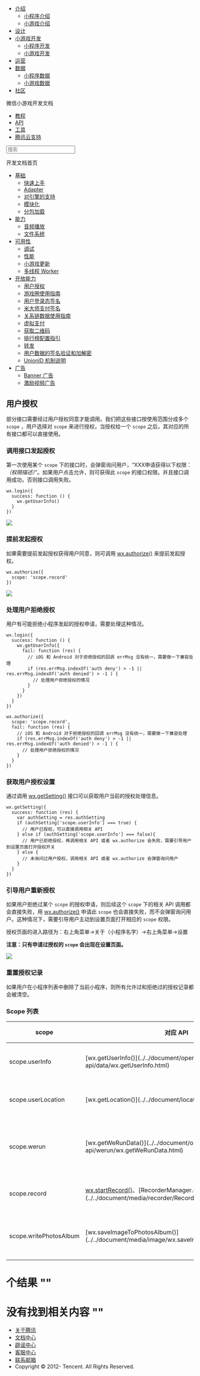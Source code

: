 <div class="book with-summary">

<div class="head">

<div class="head_box">

# [](javascript:; "_('微信公众平台 小程序')")

<div class="header_ctrls">

*   [介绍](javascript:;)
    *   [小程序介绍](https://mp.weixin.qq.com/debug/wxadoc/introduction/index.html)
    *   [小游戏介绍](https://mp.weixin.qq.com/debug/wxagame/introduction/index.html)
*   [设计](https://mp.weixin.qq.com/debug/wxadoc/design/index.html)
*   [小游戏开发](javascript:;)
    *   [小程序开发](https://mp.weixin.qq.com/debug/wxadoc/dev/index.html)
    *   [小游戏开发](https://mp.weixin.qq.com/debug/wxagame/dev/index.html)
*   [运营](https://mp.weixin.qq.com/debug/wxadoc/product/index.html)
*   [数据](javascript:;)
    *   [小程序数据](https://mp.weixin.qq.com/debug/wxadoc/analysis/index.html)
    *   [小游戏数据](https://mp.weixin.qq.com/debug/wxagame/analysis/index.html)
*   [社区](https://developers.weixin.qq.com/)

</div>

</div>

</div>

<div class="sub_nav_box">

<div class="sub_nav_inner">

<div class="book-summary-opr" id="js-book-summary-opr"><a class="book-summary-btn"></a></div>

<div class="top_sub_nav">

<div class="top_title_wap"><span class="icon_title icon_dev"></span>

微信小游戏开发文档

</div>

*   [教程](../../)
*   [API](../../document/render/canvas/wx.createCanvas.html)
*   [工具](../../devtools/devtools.html)
*   [腾讯云支持](../../qcloud/qcloud.html)

</div>

<div id="book-search-input" role="search">

<form><label for="search-input" class="search-icon" id="js-search-icon"></label><input type="text" id="search-input" name="search-input" placeholder="搜索"> </form>

</div>

</div>

</div>

<div class="book-summary">

<div class="book-summary-home" id="js-summary-home"><a><span class="icon_home_s icon_dev"></span><span class="s_title_2">开发文档首页</span></a></div>

<nav role="navigation">

*   [基础](../../)
    *   [快速上手](../../)
    *   [Adapter](../base/adapter.html)
    *   [对引擎的支持](../base/engine.html)
    *   [模块化](../base/module.html)
    *   [分包加载](../base/subpackages.html)
*   [能力](../ability/audio.html)
    *   [音频播放](../ability/audio.html)
    *   [文件系统](../ability/file-system.html)
*   [可用性](../usability/debug.html)
    *   [调试](../usability/debug.html)
    *   [性能](../usability/performance.html)
    *   [小游戏更新](../usability/update.html)
    *   [多线程 Worker](../usability/worker.html)
*   [开放能力](authorize.html)
    *   [用户授权](authorize.html)
    *   [游戏圈使用指南](game-club.html)
    *   [用户登录态签名](http-signature.html)
    *   [米大师支付签名](midas-signature.html)
    *   [关系链数据使用指南](open-data.html)
    *   [虚拟支付](payment.html)
    *   [获取二维码](qrcode.html)
    *   [排行榜配置指引](ranklist.html)
    *   [转发](share.html)
    *   [用户数据的签名验证和加解密](signature.html)
    *   [UnionID 机制说明](union-id.html)
*   [广告](../ad/banner-ad.html)
    *   [Banner 广告](../ad/banner-ad.html)
    *   [激励视频广告](../ad/rewarded-video-ad.html)

</nav>

</div>

<div class="book-body">

<div class="body-inner">

<div class="page-wrapper" tabindex="-1" role="main">

<div class="page-inner">

<div id="book-search-results">

<div class="search-noresults">

<section class="normal markdown-section">

## 用户授权

部分接口需要经过用户授权同意才能调用。我们把这些接口按使用范围分成多个 `scope` ，用户选择对 `scope` 来进行授权，当授权给一个 `scope` 之后，其对应的所有接口都可以直接使用。

### 调用接口发起授权

第一次使用某个 `scope` 下的接口时，会弹窗询问用户，“XXX申请获得以下权限：_（权限描述）_”。如果用户点击允许，则可获得此 `scope` 的接口权限。并且接口调用成功，否则接口调用失败。

    wx.login({
      success: function () {
        wx.getUserInfo()
      }
    })

![](../../image/authorize-API.jpg)

### 提前发起授权

如果需要提前发起授权获得用户同意，则可调用 [wx.authorize()](../../document/open-api/authorize/wx.authorize.html) 来提前发起授权。

    wx.authorize({
      scope: 'scope.record'
    })

![](../../image/pre-authorize.jpg)

### 处理用户拒绝授权

用户有可能拒绝小程序发起的授权申请，需要处理这种情况。

    wx.login({
      success: function () {
        wx.getUserInfo({
          fail: function (res) {
            // iOS 和 Android 对于拒绝授权的回调 errMsg 没有统一，需要做一下兼容处理
            if (res.errMsg.indexOf('auth deny') > -1 ||     res.errMsg.indexOf('auth denied') > -1 ) {
              // 处理用户拒绝授权的情况
            }
          }
        })
      }
    })

    wx.authorize({
      scope: 'scope.record',
      fail: function (res) {
        // iOS 和 Android 对于拒绝授权的回调 errMsg 没有统一，需要做一下兼容处理
        if (res.errMsg.indexOf('auth deny') > -1 ||     res.errMsg.indexOf('auth denied') > -1 ) {
          // 处理用户拒绝授权的情况
        }    
      }
    })

### 获取用户授权设置

通过调用 [wx.getSetting()](../../document/open-api/setting/wx.getSetting.html) 接口可以获取用户当前的授权处理信息。

    wx.getSetting({
      success: function (res) {
        var authSetting = res.authSetting
        if (authSetting['scope.userInfo'] === true) {
          // 用户已授权，可以直接调用相关 API
        } else if (authSetting['scope.userInfo'] === false){
          // 用户已拒绝授权，再调用相关 API 或者 wx.authorize 会失败，需要引导用户到设置页面打开授权开关
        } else {
          // 未询问过用户授权，调用相关 API 或者 wx.authorize 会弹窗询问用户
        }
      }
    })

### 引导用户重新授权

如果用户拒绝过某个 `scope` 的授权申请，则后续这个 `scope` 下的相关 API 调用都会直接失败，用 [wx.authorize()](../../document/open-api/authorize/wx.authorize.html) 申请此 `scope` 也会直接失败，而不会弹窗询问用户。这种情况下，需要引导用户主动到设置页面打开相应的 `scope` 权限。

授权页面的进入路径为：右上角菜单->关于（小程序名字）->右上角菜单->设置

**注意：只有申请过授权的 `scope` 会出现在设置页面。**

![](../../image/authorize-setting.jpg)

### 重置授权记录

如果用户在小程序列表中删除了当前小程序，则所有允许过和拒绝过的授权记录都会被清空。

### Scope 列表

<table>

<thead>

<tr>

<th>scope</th>

<th>对应 API</th>

<th>描述</th>

</tr>

</thead>

<tbody>

<tr>

<td>scope.userInfo</td>

<td>[wx.getUserInfo()](../../document/open-api/data/wx.getUserInfo.html)</td>

<td>用户信息</td>

</tr>

<tr>

<td>scope.userLocation</td>

<td>[wx.getLocation()](../../document/location/wx.getLocation.html)</td>

<td>地理位置</td>

</tr>

<tr>

<td>scope.werun</td>

<td>[wx.getWeRunData()](../../document/open-api/werun/wx.getWeRunData.html)</td>

<td>微信运动步数</td>

</tr>

<tr>

<td>scope.record</td>

<td><a href="">wx.startRecord()</a>、[RecorderManager.start()](../../document/media/recorder/RecorderManager.start.html)</td>

<td>录音功能</td>

</tr>

<tr>

<td>scope.writePhotosAlbum</td>

<td>[wx.saveImageToPhotosAlbum()](../../document/media/image/wx.saveImageToPhotosAlbum.html)</td>

<td>保存到相册</td>

</tr>

</tbody>

</table>

</section>

</div>

<div class="search-results">

<div class="has-results">

# <span class="search-results-count"></span>个结果 "<span class="search-query"></span>"

</div>

<div class="no-results">

# 没有找到相关内容 "<span class="search-query"></span>"

</div>

</div>

</div>

</div>

</div>

<div class="foot" id="footer">

*   [关于腾讯](http://www.tencent.com/zh-cn/index.shtml)
*   [文档中心](https://mp.weixin.qq.com/debug/wxadoc/introduction/index.html?t=1484641676)
*   [辟谣中心](https://mp.weixin.qq.com/cgi-bin/opshowpage?action=dispelinfo&lang=zh_CN&begin=1&count=9)
*   [客服中心](http://kf.qq.com/faq/120911VrYVrA1509086vyumm.html)
*   [联系邮箱](mailto:weixinmp@qq.com)
*   Copyright © 2012-<span id="s_copyright_year"></span> Tencent. All Rights Reserved.

</div>

</div>

[](../usability/worker.html)[](game-club.html)</div>

</div>